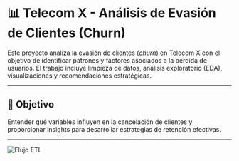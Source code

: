 # 📊 Telecom X - Análisis de Evasión de Clientes (Churn)

Este proyecto analiza la evasión de clientes (*churn*) en Telecom X con el objetivo de identificar patrones y factores asociados a la pérdida de usuarios. El trabajo incluye limpieza de datos, análisis exploratorio (EDA), visualizaciones y recomendaciones estratégicas.

---

## 📌 Objetivo
Entender qué variables influyen en la cancelación de clientes y proporcionar insights para desarrollar estrategias de retención efectivas.

---
![Flujo ETL](img/etl_diagrama.png)
